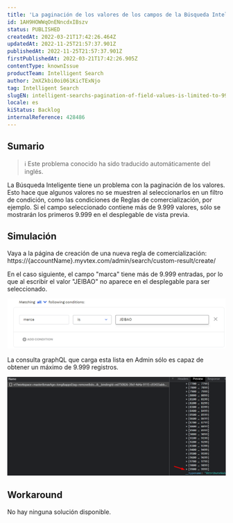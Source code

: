 ```yaml
---
title: 'La paginación de los valores de los campos de la Búsqueda Inteligente está limitada a 9.999 elementos'
id: 1AH9HOWWqOnENncdxIBszv
status: PUBLISHED
createdAt: 2022-03-21T17:42:26.464Z
updatedAt: 2022-11-25T21:57:37.901Z
publishedAt: 2022-11-25T21:57:37.901Z
firstPublishedAt: 2022-03-21T17:42:26.905Z
contentType: knownIssue
productTeam: Intelligent Search
author: 2mXZkbi0oi061KicTExNjo
tag: Intelligent Search
slugEN: intelligent-searchs-pagination-of-field-values-is-limited-to-9999-items
locale: es
kiStatus: Backlog
internalReference: 428486
---
```


## Sumario

>ℹ️ Este problema conocido ha sido traducido automáticamente del inglés.


La Búsqueda Inteligente tiene un problema con la paginación de los valores. Esto hace que algunos valores no se muestren al seleccionarlos en un filtro de condición, como las condiciones de Reglas de comercialización, por ejemplo. Si el campo seleccionado contiene más de 9.999 valores, sólo se mostrarán los primeros 9.999 en el desplegable de vista previa.



## Simulación


Vaya a la página de creación de una nueva regla de comercialización:
https://{accountName}.myvtex.com/admin/search/custom-result/create/

En el caso siguiente, el campo "marca" tiene más de 9.999 entradas, por lo que al escribir el valor "JEIBAO" no aparece en el desplegable para ser seleccionado.

 ![](https://raw.githubusercontent.com/vtexdocs/known-issues/refs/heads/main/docs/es/known-issues/Intelligent%20Search/la-paginacion-de-los-valores-de-los-campos-de-la-busqueda-inteligente-esta-limitada-a-9999-elementos_1.png)

La consulta graphQL que carga esta lista en Admin sólo es capaz de obtener un máximo de 9.999 registros.

 ![](https://raw.githubusercontent.com/vtexdocs/known-issues/refs/heads/main/docs/es/known-issues/Intelligent%20Search/la-paginacion-de-los-valores-de-los-campos-de-la-busqueda-inteligente-esta-limitada-a-9999-elementos_2.png)



## Workaround


No hay ninguna solución disponible.

